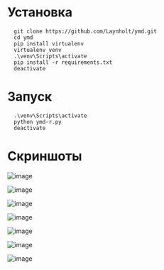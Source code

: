 # Установка
```
  git clone https://github.com/Laynholt/ymd.git
  cd ymd
  pip install virtualenv
  virtualenv venv
  .\venv\Scripts\activate
  pip install -r requirements.txt
  deactivate
```

# Запуск
```
  .\venv\Scripts\activate
  python ymd-r.py
  deactivate
```

# Скриншоты
![image](https://user-images.githubusercontent.com/41357381/188517662-b33f6e16-430c-4e38-8cb9-2c10d1b68723.png)

![image](https://user-images.githubusercontent.com/41357381/188517696-eb502272-6ebe-4e9c-9e0f-4264d6447651.png)

![image](https://user-images.githubusercontent.com/41357381/188517737-36550c56-5cf1-4080-86d0-0e71d88bf3cb.png)

![image](https://user-images.githubusercontent.com/41357381/188517746-41004fd9-78d0-465d-99bd-faa7ddd4bc61.png)

![image](https://user-images.githubusercontent.com/41357381/188517811-16c4b82d-2342-4acf-828f-9c60bdf74366.png)

![image](https://user-images.githubusercontent.com/41357381/188517824-f3e1e22e-5c23-49a4-a257-c3649f727356.png)

![image](https://user-images.githubusercontent.com/41357381/188517835-5a8fe9d9-28fe-4b88-8c4c-12a13cb02e7f.png)

